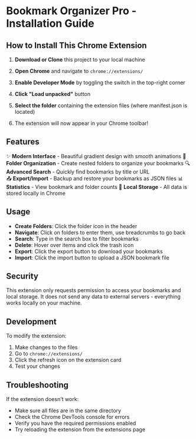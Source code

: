 
# Bookmark Organizer Pro - Installation Guide

## How to Install This Chrome Extension

1. **Download or Clone** this project to your local machine

2. **Open Chrome** and navigate to `chrome://extensions/`

3. **Enable Developer Mode** by toggling the switch in the top-right corner

4. **Click "Load unpacked"** button

5. **Select the folder** containing the extension files (where manifest.json is located)

6. The extension will now appear in your Chrome toolbar!

## Features

✨ **Modern Interface** - Beautiful gradient design with smooth animations
📁 **Folder Organization** - Create nested folders to organize your bookmarks
🔍 **Advanced Search** - Quickly find bookmarks by title or URL  
📤 **Export/Import** - Backup and restore your bookmarks as JSON files
📊 **Statistics** - View bookmark and folder counts
🎯 **Local Storage** - All data is stored locally in Chrome

## Usage

- **Create Folders**: Click the folder icon in the header
- **Navigate**: Click on folders to enter them, use breadcrumbs to go back
- **Search**: Type in the search box to filter bookmarks
- **Delete**: Hover over items and click the trash icon
- **Export**: Click the export button to download your bookmarks
- **Import**: Click the import button to upload a JSON bookmark file

## Security

This extension only requests permission to access your bookmarks and local storage. It does not send any data to external servers - everything works locally on your machine.

## Development

To modify the extension:
1. Make changes to the files
2. Go to `chrome://extensions/`
3. Click the refresh icon on the extension card
4. Test your changes

## Troubleshooting

If the extension doesn't work:
- Make sure all files are in the same directory
- Check the Chrome DevTools console for errors
- Verify you have the required permissions enabled
- Try reloading the extension from the extensions page
